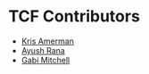 # TCF Contributors

- [Kris Amerman](https://github.com/kris-amerman)
- [Ayush Rana](https://github.com/ayushRana48)
- [Gabi Mitchell](https://github.com/gabimitchell4)
